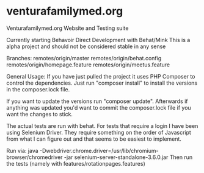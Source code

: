 # venturafamilymed.org
Venturafamilymed.org Website and Testing suite

Currently starting Behavoir Direct Development with Behat/Mink
This is a alpha project and should not be considered stable in any sense

Branches:
  remotes/origin/master
  remotes/origin/behat.config
  remotes/origin/homepage.feature
  remotes/origin/meetus.feature

General Usage:
If you have just pulled the project it uses PHP Composer to control the dependencies.
Just run "composer install" to install the versions in the composer.lock file.

If you want to update the versions run "composer update".  Afterwards if anything was
updated you'd want to commit the composer.lock file if you want the changes to stick.

The actual tests are run with behat.  For tests that require a login I have been using Selenium Driver.
They require something on the order of Javascript from what I can figure out and that seems to be
easiest to implement.

Run via: java -Dwebdriver.chrome.driver=/usr/lib/chromium-browser/chromedriver -jar selenium-server-standalone-3.6.0.jar
Then run the tests (namely with features/rotationpages.features)
